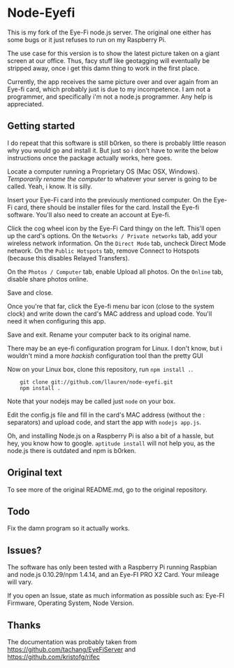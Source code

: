 # Node-Eyefi

This is my fork of the Eye-Fi node.js server. The original one either has some bugs or it just
refuses to run on my Raspberry Pi.

The use case for this version is to show the latest picture taken on a giant screen at our office.
Thus, facy stuff like geotagging will eventually be stripped away, once i get this damn thing to
work in the first place.

Currently, the app receives the same picture over and over again from an Eye-fi card, which probably 
just is due to my incompetence. I am not a programmer, and specifically i'm not a node.js programmer.
Any help is appreciated.

## Getting started

I do repeat that this software is still b0rken, so there is probably little reason why you would go
and install it. But just so i don't have to write the below instructions once the package actually
works, here goes.

Locate a computer running a Proprietary OS (Mac OSX, Windows). *Temporarily rename the computer* to
whatever your server is going to be called. Yeah, i know. It is silly. 

Insert your Eye-Fi card into  the previously mentioned computer. On the Eye-Fi card, there should be 
installer files for the card. Install the Eye-fi software. You'll also need to create an account at Eye-fi. 

Click the cog wheel icon by the Eye-Fi Card thingy on the left. This'll open up the card's options.
On the `Networks / Private networks` tab, add your wireless network information. On the `Direct
Mode` tab, uncheck Direct Mode network. On the `Public Hotspots` tab, remove Connect to Hotspots 
(because this disables Relayed Transfers). 

On the `Photos / Computer` tab, enable Upload all photos. On the `Online` tab, disable share
photos online. 

Save and close. 

Once you're that far, click the Eye-fi menu bar icon (close to the system clock) and write down the 
card's MAC address and upload code. You'll need it when configuring this app. 

Save and exit. Rename your computer back to its original name.

There may be an eye-fi configuration program for Linux. I don't know, but i wouldn't mind a more
*hackish* configuration tool than the pretty GUI


Now on your Linux box, clone this repository, run `npm install .`. 


```
    git clone git://github.com/llauren/node-eyefi.git
    npm install .
```

Note that your nodejs may be called just `node` on your box.

Edit the config.js file and fill in the card's MAC address (without the : separators) and upload code, 
and start the app with `nodejs app.js`.

Oh, and installing Node.js on a Raspberry Pi is also a bit of a hassle, but hey, you know how to
google. `aptitude install` will not help you, as the node.js there is outdated and npm is b0rken.

## Original text

To see more of the original README.md, go to the original repository.

## Todo

Fix the damn program so it actually works.

## Issues?

The software has only been tested with a Raspberry Pi running Raspbian and node.js 0.10.29/npm 1.4.14, 
and an Eye-FI PRO X2 Card. Your mileage will vary.

If you open an Issue, state as much information as possible such as: Eye-FI Firmware, Operating System, Node Version.

## Thanks

The documentation was probably taken from https://github.com/tachang/EyeFiServer and https://github.com/kristofg/rifec
